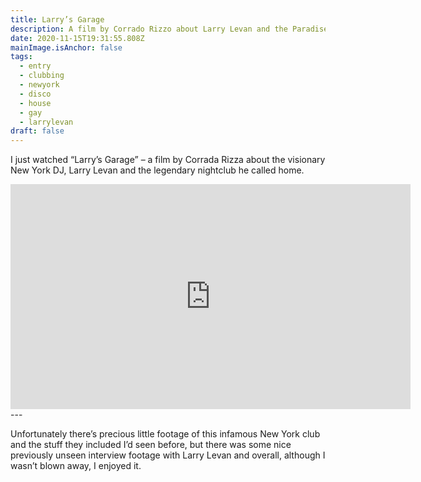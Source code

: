 ```yaml
---
title: Larry’s Garage
description: A film by Corrado Rizzo about Larry Levan and the Paradise Garage
date: 2020-11-15T19:31:55.808Z
mainImage.isAnchor: false
tags:
  - entry
  - clubbing
  - newyork
  - disco
  - house
  - gay
  - larrylevan
draft: false
---
```

I just watched “Larry’s Garage” – a film by Corrada Rizza about the visionary New York DJ, Larry Levan and the legendary nightclub he called home.

<div class="aspect-ratio-wide">
  <iframe title="Larry’s Garage – Larry Levan & The Paradise Garage" loading="lazy" width="640" height="360" src="https://player.vimeo.com/video/470933551" frameborder="0" allow="accelerometer; autoplay; encrypted-media; gyroscope; picture-in-picture" allowfullscreen></iframe>
</div>
---

Unfortunately there’s precious little footage of this infamous New York club and the stuff they included I’d seen before, but there was some nice previously unseen interview footage with Larry Levan and overall, although I wasn’t blown away, I enjoyed it.